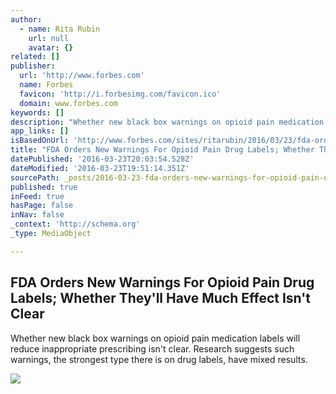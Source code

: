 ```yaml
---
author:
  - name: Rita Rubin
    url: null
    avatar: {}
related: []
publisher:
  url: 'http://www.forbes.com'
  name: Forbes
  favicon: 'http://i.forbesimg.com/favicon.ico'
  domain: www.forbes.com
keywords: []
description: "Whether new black box warnings on opioid pain medication labels will reduce inappropriate prescribing isn't clear. Research suggests such warnings, the strongest type there is on drug labels, have mixed results."
app_links: []
isBasedOnUrl: 'http://www.forbes.com/sites/ritarubin/2016/03/23/fda-orders-new-warnings-for-opioid-pain-drug-labels-whether-theyll-have-much-effect-isnt-clear/#1627c9525117'
title: "FDA Orders New Warnings For Opioid Pain Drug Labels; Whether They'll Have Much Effect Isn't Clear"
datePublished: '2016-03-23T20:03:54.528Z'
dateModified: '2016-03-23T19:51:14.351Z'
sourcePath: _posts/2016-03-23-fda-orders-new-warnings-for-opioid-pain-drug-labels-whether.md
published: true
inFeed: true
hasPage: false
inNav: false
_context: 'http://schema.org'
_type: MediaObject

---
```

<article style=""><h1>FDA Orders New Warnings For Opioid Pain Drug Labels; Whether They'll Have Much Effect Isn't Clear</h1><p>Whether new black box warnings on opioid pain medication labels will reduce inappropriate prescribing isn't clear. Research suggests such warnings, the strongest type there is on drug labels, have mixed results.</p><img src="http://specials-images.forbesimg.com/imageserve/680de0a0461d40c094146246e5ae8225/640x434.jpg?fit=scale" /></article>